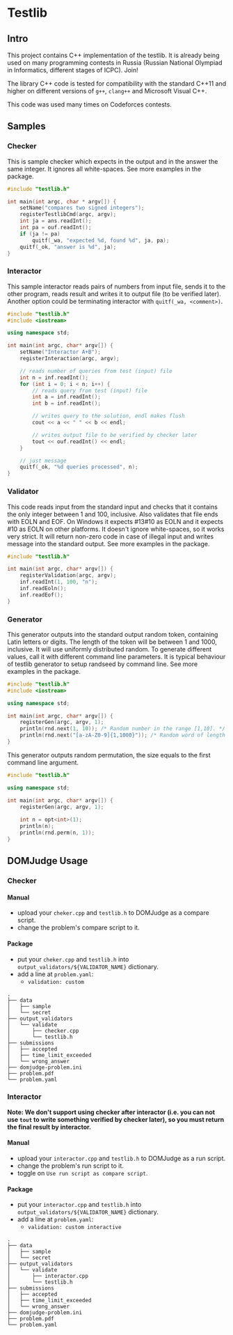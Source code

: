 # Testlib

## Intro

This project contains C++ implementation of the testlib. It is already being used on many programming contests in Russia (Russian National Olympiad in Informatics, different stages of ICPC). Join!

The library C++ code is tested for compatibility with the standard C++11 and higher on different versions of `g++`, `clang++` and Microsoft Visual C++.

This code was used many times on Codeforces contests.

## Samples

### Checker

This is sample checker which expects in the output and in the answer the same integer. It ignores all white-spaces. See more examples in the package.

```c++
#include "testlib.h"

int main(int argc, char * argv[]) {
    setName("compares two signed integers");
    registerTestlibCmd(argc, argv);
    int ja = ans.readInt();
    int pa = ouf.readInt();
    if (ja != pa)
        quitf(_wa, "expected %d, found %d", ja, pa);
    quitf(_ok, "answer is %d", ja);
}
```

### Interactor

This sample interactor reads pairs of numbers from input file, sends it to the other program, reads
result and writes it to output file (to be verified later). Another option could be terminating
interactor with `quitf(_wa, <comment>)`.

```c++
#include "testlib.h"
#include <iostream>

using namespace std;

int main(int argc, char* argv[]) {
    setName("Interactor A+B");
    registerInteraction(argc, argv);

    // reads number of queries from test (input) file
    int n = inf.readInt();
    for (int i = 0; i < n; i++) {
        // reads query from test (input) file
        int a = inf.readInt();
        int b = inf.readInt();

        // writes query to the solution, endl makes flush
        cout << a << " " << b << endl;

        // writes output file to be verified by checker later
        tout << ouf.readInt() << endl;
    }

    // just message
    quitf(_ok, "%d queries processed", n);
}
```

### Validator

This code reads input from the standard input and checks that it contains the only integer between 1 and 100, inclusive. Also validates that file ends with EOLN and EOF. On Windows it expects #13#10 as EOLN and it expects #10 as EOLN on other platforms. It doesn't ignore white-spaces, so it works very strict. It will return non-zero code in case of illegal input and writes message into the standard output. See more examples in the package.


```c++
#include "testlib.h"

int main(int argc, char* argv[]) {
    registerValidation(argc, argv);
    inf.readInt(1, 100, "n");
    inf.readEoln();
    inf.readEof();
}
```

### Generator

This generator outputs into the standard output random token, containing Latin letters or digits. The length of the token will be between 1 and 1000, inclusive. It will use uniformly distributed random. To generate different values, call it with different command line parameters. It is typical behaviour of testlib generator to setup randseed by command line. See more examples in the package.

```c++
#include "testlib.h"
#include <iostream>

using namespace std;

int main(int argc, char* argv[]) {
    registerGen(argc, argv, 1);
    println(rnd.next(1, 10)); /* Random number in the range [1,10]. */
    println(rnd.next("[a-zA-Z0-9]{1,1000}")); /* Random word of length [1,1000]. */
}
```

This generator outputs random permutation, the size equals to the first command line argument.

```c++
#include "testlib.h"

using namespace std;

int main(int argc, char* argv[]) {
    registerGen(argc, argv, 1);
    
    int n = opt<int>(1);
    println(n);
    println(rnd.perm(n, 1));
}
```

## DOMJudge Usage

### Checker

#### Manual

- upload your `cheker.cpp` and `testlib.h` to DOMJudge as a compare script.
- change the problem's compare script to it. 

#### Package

- put your `cheker.cpp` and `testlib.h` into `output_validators/${VALIDATOR_NAME}` dictionary.
- add a line at `problem.yaml`:
  - `validation: custom`

```
.
├── data
│   ├── sample
│   └── secret
├── output_validators
│   └── validate
│       ├── checker.cpp
│       └── testlib.h
├── submissions
│   ├── accepted
│   ├── time_limit_exceeded
│   └── wrong_answer
├── domjudge-problem.ini
├── problem.pdf
└── problem.yaml
```

### Interactor

**Note: We don't support using checker after interactor (i.e. you can not use `tout` to write something verified by checker later), so you must return the final result by interactor.**

#### Manual

- upload your `interactor.cpp` and `testlib.h` to DOMJudge as a run script.
- change the problem's run script to it.
- toggle on `Use run script as compare script`. 

#### Package

- put your `interactor.cpp` and `testlib.h` into `output_validators/${VALIDATOR_NAME}` dictionary.
- add a line at `problem.yaml`: 
  - `validation: custom interactive`

```
.
├── data
│   ├── sample
│   └── secret
├── output_validators
│   └── validate
│       ├── interactor.cpp
│       └── testlib.h
├── submissions
│   ├── accepted
│   ├── time_limit_exceeded
│   └── wrong_answer
├── domjudge-problem.ini
├── problem.pdf
└── problem.yaml
```
